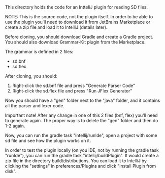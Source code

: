 This directory holds the code for an IntteliJ plugin for reading SD files.

NOTE: This is the source code, not the plugin itself. In order to be able to use the plugin you'll need to download it from JetBrains Marketplace or create a zip file and load it to IntelliJ (details later).

Before cloning, you should download Gradle and create a Gradle project.
You should also download Grammar-Kit plugin from the Marketplace.

The grammar is defined in 2 files:
- sd.bnf
- sd.flex

After cloning, you should:
1. Right-click the sd.bnf file and press "Generate Parser Code" 
2. Right-click the sd.flex file and press "Run JFlex Generator"
 
Now you should have a "gen" folder next to the "java" folder, and it contains all the parser and lexer code.

Important note! After any change in one of this 2 files (bnf, flex) you'll need to generate again. The proper way is to delete the "gen" folder and then do 1-2 again.

Now, you can run the gradle task "intellij/runIde", open a project with some sd file and see how the plugin works on it.

In order to test the plugin locally (on you IDE, not by running the gradle task "runIde"), you can run the gradle task 
"intellij/buildPlugin". It would create a zip file in the directory build\distributions. You can load it to IntelliJ by 
clicking the "settings" in preferences/Plugins and click "Install Plugin from disk".